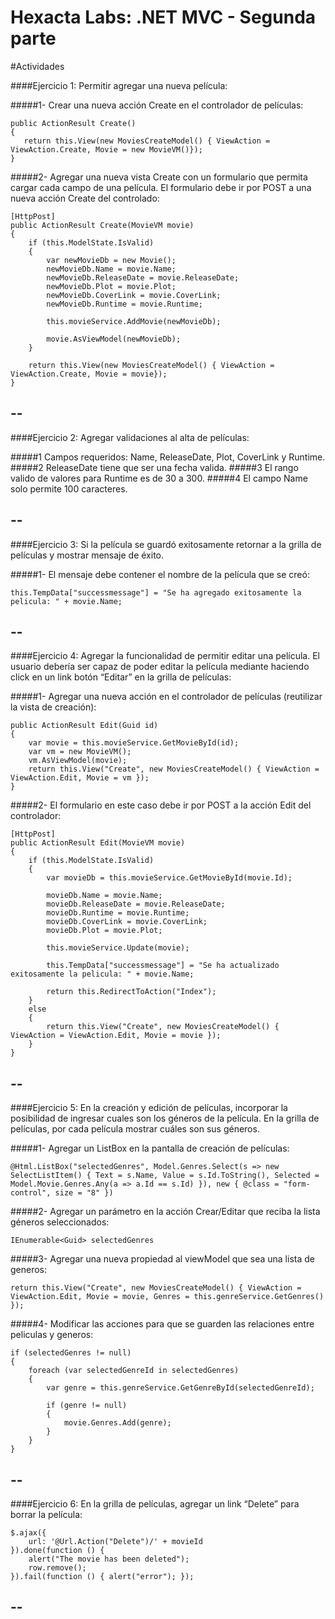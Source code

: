 Hexacta Labs: .NET MVC - Segunda parte
======================================

#Actividades

####Ejercicio 1: Permitir agregar una nueva película:

#####1-	Crear una nueva acción Create en el controlador de películas:
```
public ActionResult Create()
{
   return this.View(new MoviesCreateModel() { ViewAction = ViewAction.Create, Movie = new MovieVM()});
}
```



#####2-	Agregar una nueva vista Create con un formulario que permita cargar cada campo de una película. El formulario debe ir por POST a una nueva acción Create del controlado:

```
[HttpPost]
public ActionResult Create(MovieVM movie)
{            
    if (this.ModelState.IsValid)
    {
    	var newMovieDb = new Movie();
    	newMovieDb.Name = movie.Name;
    	newMovieDb.ReleaseDate = movie.ReleaseDate;
    	newMovieDb.Plot = movie.Plot;
    	newMovieDb.CoverLink = movie.CoverLink;
    	newMovieDb.Runtime = movie.Runtime;
    	
    	this.movieService.AddMovie(newMovieDb);
    	
    	movie.AsViewModel(newMovieDb);
    }

    return this.View(new MoviesCreateModel() { ViewAction = ViewAction.Create, Movie = movie});
}
```
--
--


####Ejercicio 2: Agregar validaciones al alta de películas:

#####1 Campos requeridos: Name, ReleaseDate, Plot, CoverLink y Runtime.
#####2 ReleaseDate tiene que ser una fecha valida.
#####3 El rango valido de valores para Runtime es de 30 a 300. 
#####4 El campo Name solo permite 100 caracteres. 

--
--

####Ejercicio 3: Si la película se guardó exitosamente retornar a la grilla de películas y mostrar mensaje de éxito. 

#####1-	El mensaje debe contener el nombre de la película que se creó:

```
this.TempData["successmessage"] = "Se ha agregado exitosamente la pelicula: " + movie.Name;
```

--
--

####Ejercicio 4: Agregar la funcionalidad de permitir editar una película. El usuario debería ser capaz de poder editar la película mediante haciendo click en un link botón “Editar” en la grilla de películas: 


#####1-	Agregar una nueva acción en el controlador de películas (reutilizar la vista de creación):
```
public ActionResult Edit(Guid id)
{
    var movie = this.movieService.GetMovieById(id);
    var vm = new MovieVM();
    vm.AsViewModel(movie);
    return this.View("Create", new MoviesCreateModel() { ViewAction = ViewAction.Edit, Movie = vm });
}
```


#####2- El formulario en este caso debe ir por POST a la acción Edit del controlador:
```
[HttpPost]
public ActionResult Edit(MovieVM movie)
{
    if (this.ModelState.IsValid)
    {
        var movieDb = this.movieService.GetMovieById(movie.Id);

        movieDb.Name = movie.Name;
        movieDb.ReleaseDate = movie.ReleaseDate;
        movieDb.Runtime = movie.Runtime;
        movieDb.CoverLink = movie.CoverLink;
        movieDb.Plot = movie.Plot;

        this.movieService.Update(movie);

        this.TempData["successmessage"] = "Se ha actualizado exitosamente la pelicula: " + movie.Name;

        return this.RedirectToAction("Index");
    }
    else
    {
    	return this.View("Create", new MoviesCreateModel() { ViewAction = ViewAction.Edit, Movie = movie });
    }
}
```
--
--



####Ejercicio 5: En la creación y edición de películas, incorporar la posibilidad de ingresar cuales son los géneros de la película. En la grilla de películas, por cada película mostrar cuáles son sus géneros.


#####1- Agregar un ListBox en la pantalla de creación de películas:
```
@Html.ListBox("selectedGenres", Model.Genres.Select(s => new SelectListItem() { Text = s.Name, Value = s.Id.ToString(), Selected = Model.Movie.Genres.Any(a => a.Id == s.Id) }), new { @class = "form-control", size = "8" })
```


#####2- Agregar un parámetro en la acción Crear/Editar que reciba la lista géneros seleccionados:
```
IEnumerable<Guid> selectedGenres
```


#####3- Agregar una nueva propiedad al viewModel que sea una lista de generos:
```
return this.View("Create", new MoviesCreateModel() { ViewAction = ViewAction.Edit, Movie = movie, Genres = this.genreService.GetGenres() });
```


#####4- Modificar las acciones para que se guarden las relaciones entre peliculas y generos:
```
if (selectedGenres != null)
{
	foreach (var selectedGenreId in selectedGenres)
    {
        var genre = this.genreService.GetGenreById(selectedGenreId);

        if (genre != null)
        {
            movie.Genres.Add(genre);
        }
    }
}
```


--
--

####Ejercicio 6: En la grilla de películas, agregar un link “Delete” para borrar la película:

```
$.ajax({
    url: '@Url.Action("Delete")/' + movieId
}).done(function () {
    alert("The movie has been deleted");
    row.remove();
}).fail(function () { alert("error"); });
```

--
--




